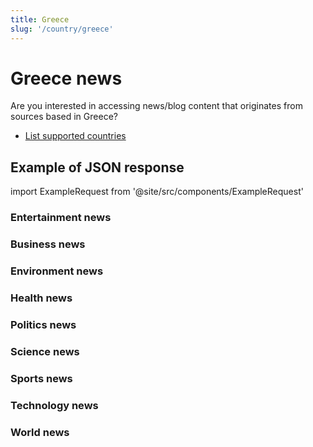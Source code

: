 ```yaml
---
title: Greece
slug: '/country/greece'
---
```


# Greece news

Are you interested in accessing news/blog content that originates from sources based in Greece?

- [List supported countries](/get-articles/countries)

## Example of JSON response

import ExampleRequest from '@site/src/components/ExampleRequest'

### Entertainment news
<ExampleRequest url="https://api.apitube.io/v1/news/articles-demo?limit=2&category=news/Arts_and_Entertainment&country=gr"></ExampleRequest>

### Business news
<ExampleRequest url="https://api.apitube.io/v1/news/articles-demo?limit=2&category=news/Business&country=gr"></ExampleRequest>

### Environment news
<ExampleRequest url="https://api.apitube.io/v1/news/articles-demo?limit=2&category=news/Environment&country=gr"></ExampleRequest>

### Health news
<ExampleRequest url="https://api.apitube.io/v1/news/articles-demo?limit=2&category=news/Health&country=gr"></ExampleRequest>

### Politics news
<ExampleRequest url="https://api.apitube.io/v1/news/articles-demo?limit=2&category=news/Politics&country=gr"></ExampleRequest>

### Science news
<ExampleRequest url="https://api.apitube.io/v1/news/articles-demo?limit=2&category=news/Science&country=gr"></ExampleRequest>

### Sports news
<ExampleRequest url="https://api.apitube.io/v1/news/articles-demo?limit=2&category=news/Sports&country=gr"></ExampleRequest>

### Technology news
<ExampleRequest url="https://api.apitube.io/v1/news/articles-demo?limit=2&category=news/Technology&country=gr"></ExampleRequest>

### World news
<ExampleRequest url="https://api.apitube.io/v1/news/articles-demo?limit=2&category=news/World&country=gr"></ExampleRequest>

